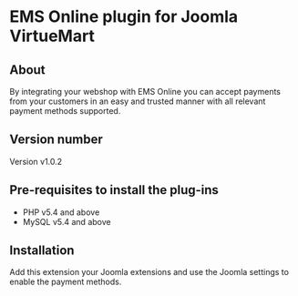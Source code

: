 # EMS Online plugin for Joomla VirtueMart

## About

By integrating your webshop with EMS Online you can accept payments from your customers in an easy and trusted manner with all relevant payment methods supported.

## Version number
Version v1.0.2

## Pre-requisites to install the plug-ins 
* PHP v5.4 and above
* MySQL v5.4 and above

## Installation
Add this extension your Joomla extensions and use the Joomla settings to enable the payment methods.
